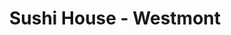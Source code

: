 ---
layout: place
title: "Sushi House - Westmont"
permalink: /illinois/westmont/sushi-house-westmont.html
stateAbbr: IL
stateName: Illinois
cityName: Westmont
seo:
  name: "Sushi House - Westmont"
  type: Restaurant
  links: https://www.mysushihouse.com/sushi-house-westmont
description: "Japanese chain serving sushi, noodles, bento boxes & hot entrees in a stylish, traditional setting. Sushi House - Westmont serves delicious sushi in Westmont, Illinois. Try fresh Japanese dishes for a great dining experience. Available for takeout, delivery, lunch, and dinner."
place_id: ChIJ1dfI6bxODogRgmjl-DIjCIc
photos:
  - name: >-
      places/ChIJ1dfI6bxODogRgmjl-DIjCIc/photos/AeeoHcLayVqCKj9ZbHs7_eDKNjz1rufuyDwT5LoUgB88p9NTgVOeNdE265gJH4H0drse2xMI-1TUglOhh1hkut7A7dBYkRULbQ5eieARfSJ75ybVn0-ijixhkuqCTQvrECT9Vba4WEtE8uIynyylS6Pls71r2H7lw3YQKFVyAZxahZWXi1iKY3MJq-CV7PH5w8Wf8UG71qD-iP6J8rscJa5Xz1YtJBJz2_E0ckhDXkN1_mrA2-OwlCWc4_fni5JoyN095e3sAkTYMGtdSp8TtEHPdkWH_dvbFL5PWigXHokAey3zzw
    widthPx: 2048
    heightPx: 1535
    authorAttributions:
      - displayName: Sushi House - Westmont
        uri: https://maps.google.com/maps/contrib/116722866769237409524
        photoUri: >-
          https://lh3.googleusercontent.com/a/ACg8ocKcbKwjBLzaYgKy0BLiZe8I3Db9-QesBj1JZWlxCfGjjGe6Bw=s100-p-k-no-mo
    flagContentUri: >-
      https://www.google.com/local/imagery/report/?cb_client=maps_api_places.places_api&image_key=!1e10!2sAF1QipPv5tBwp1A6SzdZsRjMi1Yzvw3T3nsbHuHX0mtm&hl=en-US
    googleMapsUri: >-
      https://www.google.com/maps/place//data=!3m4!1e2!3m2!1sAF1QipPv5tBwp1A6SzdZsRjMi1Yzvw3T3nsbHuHX0mtm!2e10!4m2!3m1!1s0x880e4ebce9c8d7d5:0x87082332f8e56882
  - name: >-
      places/ChIJ1dfI6bxODogRgmjl-DIjCIc/photos/AeeoHcKOWjSC1xToajumLixxlkUlD48GmZNx01Yd8vHN_0GviF8H6nl9bJpJiQXZccTIg-Q1y1s8f8jhlbrdrG1DrUzFjd7lH6_DGRLTd65Gf69myqcuOsOHuOO3GY2G3fDF61FqZXclENeoACiBO_C67HN8rQOu6mUEz_TjDJ-IGcasjMF_m2Nfn_og1ztY29wJ8o7OFawyAxSqWxL6iW1SRAXkUxKh-x--MtPHNakmszbF3eyZW4pJsp_5pPqBNp8tSzxXhBzpdQA8oRZ2L4jBushj3g_2IDpmwxM61Sq61DXFDg
    widthPx: 1080
    heightPx: 864
    authorAttributions:
      - displayName: Sushi House - Westmont
        uri: https://maps.google.com/maps/contrib/116722866769237409524
        photoUri: >-
          https://lh3.googleusercontent.com/a/ACg8ocKcbKwjBLzaYgKy0BLiZe8I3Db9-QesBj1JZWlxCfGjjGe6Bw=s100-p-k-no-mo
    flagContentUri: >-
      https://www.google.com/local/imagery/report/?cb_client=maps_api_places.places_api&image_key=!1e10!2sAF1QipPRNko4kfdSMnspKtcPR7Svjl2hv_3kffhX9U_5&hl=en-US
    googleMapsUri: >-
      https://www.google.com/maps/place//data=!3m4!1e2!3m2!1sAF1QipPRNko4kfdSMnspKtcPR7Svjl2hv_3kffhX9U_5!2e10!4m2!3m1!1s0x880e4ebce9c8d7d5:0x87082332f8e56882
  - name: >-
      places/ChIJ1dfI6bxODogRgmjl-DIjCIc/photos/AeeoHcLbBSY_8riwL6AM_bdTm7jIM0KXCP-Ix7w33i4jq9ZGDqtA4dj55_ke2Ss9O07vH_tlP7uzy9f4IUA5eGryq3OjsVOrvGr5Lc2n7-hqFkwfFO__dUtVfPQp1ShxEACnTNaNKfclxjAlAC7mXQ3UYNl1P92WBiil2wLsmOVZMV4ToyOPInD4UVLdAiW9sinEP3ByvBwSv5mV_GpMjlysirp_aokCnWdGrq1-ps6oU3Y3TEjroclxTvr5X7yzbPwHHN7cbfgHPsVHPbfNXYh1aDnr9tzbPlFLN3SyqrCZ2xBXahThEDdulI298Cnp5ruaEj5d0yzw-VeBAval1laFRxAH5w43EXK510bFm9Pn2ZXK4EwKsFIHuvxZ4VNyVyd9sYnFKGmn6_1xdrJgJc5NK7PaVPQnAFo6SIA0_taqjU1mPg
    widthPx: 3213
    heightPx: 2997
    authorAttributions:
      - displayName: Casual
        uri: https://maps.google.com/maps/contrib/115509879812837219018
        photoUri: >-
          https://lh3.googleusercontent.com/a-/ALV-UjUVyZhBh3Guc-t69qWCEULgMraQTi2a-E1XuN2iAqjGJw10sG0=s100-p-k-no-mo
    flagContentUri: >-
      https://www.google.com/local/imagery/report/?cb_client=maps_api_places.places_api&image_key=!1e10!2sCIHM0ogKEICAgMCI4a7QMg&hl=en-US
    googleMapsUri: >-
      https://www.google.com/maps/place//data=!3m4!1e2!3m2!1sCIHM0ogKEICAgMCI4a7QMg!2e10!4m2!3m1!1s0x880e4ebce9c8d7d5:0x87082332f8e56882
  - name: >-
      places/ChIJ1dfI6bxODogRgmjl-DIjCIc/photos/AeeoHcK9m3iNQyeFp5jTNZnmI8vx1Ao0GUclPPYaj-bIQg7bNwkEMlOspIEDHUGNbtDEi0bahHYgLzri6ti3hB2fJUu8R0R32H5XcWDY41zmVc9GuodKq1kmG8LKQYulnynN2utPXM_tsqf_bfMTcTyGBnRGihk4bhhLP3Xp50drYtD9tqfdCN6NtpvIDFu1Wc02DQh8EH-uhqTx27Tslb_lWVD0f3pGp8IhKxSZMZKfzl_0KQxGm1-HAkWXoctwKKf_-rtTkuOlkyUlPjaOavDTYCBI8pZzfBEw710WBIV7BIMOXJH1z6Xl-ZpEYjjgLTOma0KbupxOM9FE6u6geXeONrlRR5Dg8OPggyFqTXV8YVIeHDRAn2Qef2axsrhVXUaq15KW5TyM3dk52H3jrutdIHcEPZ0gTDWMKAV78t4qpIYSU8o
    widthPx: 4080
    heightPx: 3072
    authorAttributions:
      - displayName: Kurt Bihler
        uri: https://maps.google.com/maps/contrib/101296521370650850102
        photoUri: >-
          https://lh3.googleusercontent.com/a-/ALV-UjVIgwcjt4A73TSvAn1KLnTeektvkI0-pJ0rJCKZPa_UCS-YsaC5Zw=s100-p-k-no-mo
    flagContentUri: >-
      https://www.google.com/local/imagery/report/?cb_client=maps_api_places.places_api&image_key=!1e10!2sCIHM0ogKEICAgICn6oaShgE&hl=en-US
    googleMapsUri: >-
      https://www.google.com/maps/place//data=!3m4!1e2!3m2!1sCIHM0ogKEICAgICn6oaShgE!2e10!4m2!3m1!1s0x880e4ebce9c8d7d5:0x87082332f8e56882
  - name: >-
      places/ChIJ1dfI6bxODogRgmjl-DIjCIc/photos/AeeoHcKiUYD9Im_y8KyQ2mwgfguwovDFpYNdUNBKDfjlX8pCU2xdW8YR1s0WlC5fi00O3hK4PDVBponWLlEXAkqvCn1vC5JJlYZ2n-0YLNvzHXr6O_CBUceQfEJCnLaqm6wdm8fi2fJ5JGf27C-NtRdu2nnl8x5AHSJWLvlk4hambU2z96AyW732xm4HdPhgOWm05ItiFlObTWYO4h5wJW_7Nmbx5M7yB1IwmGCKI8s1_orz7pqBggYksy1Ww8C2d0GZjlUsIoqpnNfJDDfOjW1uF2qQIqNTeLkRQsfxgonGlDYT8JAq1E1K3KCOSz8O9jPeVieTCn63d5rQWaAcW94qhiWkvWF4ISem_zblAj52secTSQZIaoIiNk3Q5q4dz7UKut78FF_1QaietfjtPBZ9KBX5RCcdRpD9x1muL3YGSLr86A
    widthPx: 4032
    heightPx: 3024
    authorAttributions:
      - displayName: Mike Egan
        uri: https://maps.google.com/maps/contrib/112548807789412772393
        photoUri: >-
          https://lh3.googleusercontent.com/a-/ALV-UjUSsu0sF9TCyzK2b7F8GKJXBrRwRNbG9-AgnpO6eDH6W2smWolrvA=s100-p-k-no-mo
    flagContentUri: >-
      https://www.google.com/local/imagery/report/?cb_client=maps_api_places.places_api&image_key=!1e10!2sCIHM0ogKEICAgIDqs_zmBA&hl=en-US
    googleMapsUri: >-
      https://www.google.com/maps/place//data=!3m4!1e2!3m2!1sCIHM0ogKEICAgIDqs_zmBA!2e10!4m2!3m1!1s0x880e4ebce9c8d7d5:0x87082332f8e56882
  - name: >-
      places/ChIJ1dfI6bxODogRgmjl-DIjCIc/photos/AeeoHcICDyxChLNdw7HWra4VSwZllAFzZi2TEbhLOy4yAQk0VTEgJrYWxvGx02P8mE3gzCiJhOqLpzDyRXlnmRg0ZdZlwL710VXvfmhE2GwqEK70qmbPz36znAeZWZ1-KEeTveGmrfKOsNNGn9XdouIDikAYogK_yg7hQEQbzKzvCWtuEaJDMSaTs0rtfNZDgwLRS6plP67CvyuaEEPmTAncgdIDigzAkThcaDRypWyETXSmZU-6uu5bpLoVQSMCLLpDQ08mh5IuYlmN-qqrPIDaK2COA3frVtILRXVGMPERIJOjStvS5aarhoIWh-u77E1EZwaOn_Lx8unOKY0iBA-8yKi8WPe4lRjRzwOiHNvVXe8Io1KPu5PxySwWSuLD-QrYzYGnCaAOTPFYFGiMqLvdwoNg69DDaK-4UTp7xxbSfHMWVIA
    widthPx: 4000
    heightPx: 3000
    authorAttributions:
      - displayName: Romi chopra
        uri: https://maps.google.com/maps/contrib/102976623281036773044
        photoUri: >-
          https://lh3.googleusercontent.com/a-/ALV-UjXZW3NBORN37XSneRKRv-Ymfs3CD3mYKZSWeE7tdKD_4df3M_B5qg=s100-p-k-no-mo
    flagContentUri: >-
      https://www.google.com/local/imagery/report/?cb_client=maps_api_places.places_api&image_key=!1e10!2sCIHM0ogKEICAgICOhbGQggE&hl=en-US
    googleMapsUri: >-
      https://www.google.com/maps/place//data=!3m4!1e2!3m2!1sCIHM0ogKEICAgICOhbGQggE!2e10!4m2!3m1!1s0x880e4ebce9c8d7d5:0x87082332f8e56882
  - name: >-
      places/ChIJ1dfI6bxODogRgmjl-DIjCIc/photos/AeeoHcKJc0Hw4Gas2TFUFrIME1RoydSRrc9H0x7DqxI7o3207xySrrFKcIKLNDGxRS3uQOe-m24Gm0_Nc79ptpX_wYzRUhwvXSG8HbbeWP6UsVMsx2087-q9j4x5JfusuWnof6fI38-YK5sbjh1-aufzOkHzS_-sxi9os1C9se9176Wjw9aIQuApf7wvlh1JDfQhftZ3b-Ys_WZIMDO6H65CeTtGTfK74UZaC1kgQ5lxFb2LhlkpAGYH0_MZ-rmCqckg5FruyxFKIb_02JLdGp8L8xLPamB6CA00Z_8pC8hcXvUxhnDLsQCvYRt0pJ8vNjL64jCcJ7RkYYvwhxztdacDow537L9xROHJaKd3X36WnSTLfUF6q8DOAi6tzHIXEwgXvH8NyQSlIeSgrQhDs_Mdc5mk6C1kyZnssiw5a46vs-JifIm8
    widthPx: 4000
    heightPx: 3000
    authorAttributions:
      - displayName: David Sosa
        uri: https://maps.google.com/maps/contrib/103518253820080497730
        photoUri: >-
          https://lh3.googleusercontent.com/a/ACg8ocK4wdon7OwHwQl9TyVXViaNoKDsKquF7BkRmKcmhEXreeq3og=s100-p-k-no-mo
    flagContentUri: >-
      https://www.google.com/local/imagery/report/?cb_client=maps_api_places.places_api&image_key=!1e10!2sCIHM0ogKEICAgICuqpW7_AE&hl=en-US
    googleMapsUri: >-
      https://www.google.com/maps/place//data=!3m4!1e2!3m2!1sCIHM0ogKEICAgICuqpW7_AE!2e10!4m2!3m1!1s0x880e4ebce9c8d7d5:0x87082332f8e56882
  - name: >-
      places/ChIJ1dfI6bxODogRgmjl-DIjCIc/photos/AeeoHcLdrfzUsIrZdBr-knIOQRk-5yXqSXf8Xrc9VoHf_-0KbPFZjSik9VFWYPEdcKgNT-b2yWEI7mFZqtruMnykPoEqOKBk3-7niUoON6WHHE8VsJ09sIn01XCfrot2sfGhlg5rgvdmVj8wTBGwXHgkrwTuMICOehx8fc8_NLCNRMdDL0Yb0M-xLPW3UCmGZoDtyKsCwRWTtLL1FMl8wxbjHCbiXsIqSUKWpCZN7WFJ9Zr_OiKHj2Nm3YsnMQRSCB703L_FCrkLoHjLt8wuQHNWM2qeEw4X7C1RG3yEFgj2BcSIdpsUWiNOMJ_MwRTL1tobuqdson76v1VdRqOPFW3hBDJKT_yYg4Bi0PaRbBlfKpd02M7vnQrnA8a9Xdsj_J57u70qycZV183xaKbg-EhUu1A63nxF9t_zFdPkwZvg_YYosw
    widthPx: 4032
    heightPx: 3024
    authorAttributions:
      - displayName: Bill Moller
        uri: https://maps.google.com/maps/contrib/109993043950560866926
        photoUri: >-
          https://lh3.googleusercontent.com/a-/ALV-UjWy9bRSwvPkDShTFm3eRbn_N4x8jjV3Eh_BVebb-3mNvHLETwoE=s100-p-k-no-mo
    flagContentUri: >-
      https://www.google.com/local/imagery/report/?cb_client=maps_api_places.places_api&image_key=!1e10!2sCIHM0ogKEICAgICEwcqkcg&hl=en-US
    googleMapsUri: >-
      https://www.google.com/maps/place//data=!3m4!1e2!3m2!1sCIHM0ogKEICAgICEwcqkcg!2e10!4m2!3m1!1s0x880e4ebce9c8d7d5:0x87082332f8e56882
  - name: >-
      places/ChIJ1dfI6bxODogRgmjl-DIjCIc/photos/AeeoHcLRHaeid9-lnsRcjX-mD9tKK8-yhiNfkXs4I4EkSKrbQ3_r2Vf-4zRPkj8Wm-trHgffzBm_OVRQAi-MhsHSgI0N6KfxRbgOYvcdE41lyUxgJ6VYeoqdnrfnnPX_2eMgFrO2Z0LuZZNH-oda_8xzzRgdp7OJ0S5GcnE_Ed6sjTvdxuanVElz8Mxak3rCop7igezMi-7S1D0UDrypEqzUJD6s9mBIm5XA23K7diHWhTC5DFjhOC6F8vgwJZjLRpnE9sdeoW2C8L086ov2yBDlkQ32Xh7_sE8aEEFSxfVhoV3brA
    widthPx: 1080
    heightPx: 864
    authorAttributions:
      - displayName: Sushi House - Westmont
        uri: https://maps.google.com/maps/contrib/116722866769237409524
        photoUri: >-
          https://lh3.googleusercontent.com/a/ACg8ocKcbKwjBLzaYgKy0BLiZe8I3Db9-QesBj1JZWlxCfGjjGe6Bw=s100-p-k-no-mo
    flagContentUri: >-
      https://www.google.com/local/imagery/report/?cb_client=maps_api_places.places_api&image_key=!1e10!2sAF1QipMnzwO5bBnu-wcClWuIijAEX70Dj9ZzYXXZ_JN0&hl=en-US
    googleMapsUri: >-
      https://www.google.com/maps/place//data=!3m4!1e2!3m2!1sAF1QipMnzwO5bBnu-wcClWuIijAEX70Dj9ZzYXXZ_JN0!2e10!4m2!3m1!1s0x880e4ebce9c8d7d5:0x87082332f8e56882
  - name: >-
      places/ChIJ1dfI6bxODogRgmjl-DIjCIc/photos/AeeoHcLaj-D_Z1mIx-YCdAzJxmwbuuKD1SqMGyTACLonXBtCdlKBtjx_lAIENbVd5DbriuMxEvTQYL8or657HfPApxvdNFwzapa8l1hwF3tiCpfhHQ25EcywpjONwOtfnoYa3Y9_YwHGnGv2T4TkqIteAsXYfUWovK8Gv6qxfmyIUZ9-62YVVi3sz31s2coiPfQxbqfBNycAC00W9KHCHjLsS1cEqS_KXCu4oQV5GftUIsw7sm_Ibq00xIH9iZNtjzuInaCng7Kpc0VfRYpwHdxLWZY4l2hFlH9lieQUUfBE-rlheZVarqL1MZ8ITeTTpW8OoGu72PIkUC1sVT9Z_x4wdQtSrfl687dshpTK01acgsZOOErfLC-qmImzAS3aCzyVJgHw1hXkzoQ_v3D1GbdcLECwxPZ-yazYYdVbAUn1fb5HoA
    widthPx: 2834
    heightPx: 2268
    authorAttributions:
      - displayName: Jessica Moy
        uri: https://maps.google.com/maps/contrib/110013709328150851337
        photoUri: >-
          https://lh3.googleusercontent.com/a-/ALV-UjUn8eKUcSiv4xFmWPXHxq25HxKss9wKfvrsB4JlWAFf7yD1CYBGAg=s100-p-k-no-mo
    flagContentUri: >-
      https://www.google.com/local/imagery/report/?cb_client=maps_api_places.places_api&image_key=!1e10!2sCIHM0ogKEICAgIDbrp2JNg&hl=en-US
    googleMapsUri: >-
      https://www.google.com/maps/place//data=!3m4!1e2!3m2!1sCIHM0ogKEICAgIDbrp2JNg!2e10!4m2!3m1!1s0x880e4ebce9c8d7d5:0x87082332f8e56882
address: 830 E Ogden Ave, Westmont, IL 60559, USA
street: 830 E Ogden Ave
city: Westmont
state: IL
zip: '60559'
country: USA
neighborhood: null
latitude: '41.811667'
longitude: '-87.949722'
accessibility_options:
  wheelchairAccessibleParking: true
  wheelchairAccessibleEntrance: true
  wheelchairAccessibleRestroom: true
  wheelchairAccessibleSeating: true
business_status: OPERATIONAL
name: Sushi House - Westmont
google_maps_links:
  directionsUri: >-
    https://www.google.com/maps/dir//''/data=!4m7!4m6!1m1!4e2!1m2!1m1!1s0x880e4ebce9c8d7d5:0x87082332f8e56882!3e0
  placeUri: https://maps.google.com/?cid=9730065696765077634
  writeAReviewUri: >-
    https://www.google.com/maps/place//data=!4m3!3m2!1s0x880e4ebce9c8d7d5:0x87082332f8e56882!12e1
  reviewsUri: >-
    https://www.google.com/maps/place//data=!4m4!3m3!1s0x880e4ebce9c8d7d5:0x87082332f8e56882!9m1!1b1
  photosUri: >-
    https://www.google.com/maps/place//data=!4m3!3m2!1s0x880e4ebce9c8d7d5:0x87082332f8e56882!10e5
primary_type: Sushi Restaurant
opening_hours:
  regular: null
  current: null
secondary_opening_hours:
  regular:
    weekdayDescriptions: null
    type: null
  current:
    weekdayDescriptions: null
    type: null
phone: (630) 920-8948
price_level: PRICE_LEVEL_MODERATE
price_range: $20 &ndash; $30
rating: '4.4'
rating_count: 280
website: https://www.mysushihouse.com/sushi-house-westmont
reviews:
  - name: >-
      places/ChIJ1dfI6bxODogRgmjl-DIjCIc/reviews/ChZDSUhNMG9nS0VJQ0FnTUNJNGE3UUVnEAE
    relativePublishTimeDescription: a week ago
    rating: 4
    text:
      text: >-
        The Wild Roll had a delicious spicy kick that really stood out.  The
        tuna was flavorful and fresh. The Sexy Mexican Roll looked amazing with
        its guac and sriracha topping, but it ended up tasting a bit bland and
        wasn't really my favorite,  I wish it had the unffffff that the first
        roll had!
      languageCode: en
    originalText:
      text: >-
        The Wild Roll had a delicious spicy kick that really stood out.  The
        tuna was flavorful and fresh. The Sexy Mexican Roll looked amazing with
        its guac and sriracha topping, but it ended up tasting a bit bland and
        wasn't really my favorite,  I wish it had the unffffff that the first
        roll had!
      languageCode: en
    authorAttribution:
      displayName: Casual
      uri: https://www.google.com/maps/contrib/115509879812837219018/reviews
      photoUri: >-
        https://lh3.googleusercontent.com/a-/ALV-UjUVyZhBh3Guc-t69qWCEULgMraQTi2a-E1XuN2iAqjGJw10sG0=s128-c0x00000000-cc-rp-mo
    publishTime: '2025-04-02T17:27:00.261772Z'
    flagContentUri: >-
      https://www.google.com/local/review/rap/report?postId=ChZDSUhNMG9nS0VJQ0FnTUNJNGE3UUVnEAE&d=17924085&t=1
    googleMapsUri: >-
      https://www.google.com/maps/reviews/data=!4m6!14m5!1m4!2m3!1sChZDSUhNMG9nS0VJQ0FnTUNJNGE3UUVnEAE!2m1!1s0x880e4ebce9c8d7d5:0x87082332f8e56882
  - name: >-
      places/ChIJ1dfI6bxODogRgmjl-DIjCIc/reviews/ChdDSUhNMG9nS0VJQ0FnTUNncHFMZW5nRRAB
    relativePublishTimeDescription: a month ago
    rating: 5
    text:
      text: >-
        FIVE STARS!  This place is a SUSHI HEAVEN!  Seriously, I'm already
        planning my next trip back.  The Sushi House is an absolute must-try for
        any sushi lover.  Everything is so fresh and delicious, from the classic
        rolls to their creative specialties.  And speaking of specialties...
        OMG, you HAVE to try the Dirty Mexican roll!  It's a flavor explosion in
        your mouth!  I know, it sounds a little crazy, but trust me, it's
        absolutely divine.  Spicy, savory, a little bit sweet… it's the perfect
        combination.  But honestly, everything I've tried here has been
        top-notch.  The fish is incredibly fresh, the service is fantastic (so
        friendly and attentive!), and the atmosphere is just perfect.  Whether
        you're a seasoned sushi aficionado or a newbie just dipping your toes in
        the water (pun intended!), you will NOT be disappointed.  Go to the
        Sushi House.  Eat all the sushi.  Especially the Dirty Mexican.  You're
        welcome.
      languageCode: en
    originalText:
      text: >-
        FIVE STARS!  This place is a SUSHI HEAVEN!  Seriously, I'm already
        planning my next trip back.  The Sushi House is an absolute must-try for
        any sushi lover.  Everything is so fresh and delicious, from the classic
        rolls to their creative specialties.  And speaking of specialties...
        OMG, you HAVE to try the Dirty Mexican roll!  It's a flavor explosion in
        your mouth!  I know, it sounds a little crazy, but trust me, it's
        absolutely divine.  Spicy, savory, a little bit sweet… it's the perfect
        combination.  But honestly, everything I've tried here has been
        top-notch.  The fish is incredibly fresh, the service is fantastic (so
        friendly and attentive!), and the atmosphere is just perfect.  Whether
        you're a seasoned sushi aficionado or a newbie just dipping your toes in
        the water (pun intended!), you will NOT be disappointed.  Go to the
        Sushi House.  Eat all the sushi.  Especially the Dirty Mexican.  You're
        welcome.
      languageCode: en
    authorAttribution:
      displayName: Bill J
      uri: https://www.google.com/maps/contrib/109959408330766362897/reviews
      photoUri: >-
        https://lh3.googleusercontent.com/a/ACg8ocJFt5vXAakADTLEgltPigzkL4Cz3lVLjQmR8Wyd5L-8lG4SzQ=s128-c0x00000000-cc-rp-mo-ba4
    publishTime: '2025-02-16T17:53:23.930693Z'
    flagContentUri: >-
      https://www.google.com/local/review/rap/report?postId=ChdDSUhNMG9nS0VJQ0FnTUNncHFMZW5nRRAB&d=17924085&t=1
    googleMapsUri: >-
      https://www.google.com/maps/reviews/data=!4m6!14m5!1m4!2m3!1sChdDSUhNMG9nS0VJQ0FnTUNncHFMZW5nRRAB!2m1!1s0x880e4ebce9c8d7d5:0x87082332f8e56882
  - name: >-
      places/ChIJ1dfI6bxODogRgmjl-DIjCIc/reviews/ChdDSUhNMG9nS0VJQ0FnSURQMWJQc3NRRRAB
    relativePublishTimeDescription: 4 months ago
    rating: 5
    text:
      text: >-
        Pleasantly greeted & seated. Natalie was our server-she was amazing.
        Beyond knowledgeable and professional she was GOLD COAST amazing… food
        came quick and timing was perfect. It was delicious and perfect sized
        portion. Would have never gone here. So happy I did ☺️
      languageCode: en
    originalText:
      text: >-
        Pleasantly greeted & seated. Natalie was our server-she was amazing.
        Beyond knowledgeable and professional she was GOLD COAST amazing… food
        came quick and timing was perfect. It was delicious and perfect sized
        portion. Would have never gone here. So happy I did ☺️
      languageCode: en
    authorAttribution:
      displayName: Ann Marie Jimenez
      uri: https://www.google.com/maps/contrib/105003689830088648725/reviews
      photoUri: >-
        https://lh3.googleusercontent.com/a-/ALV-UjVUZFi60_NR6bdcluUyv7rpPrXzdIhfKCLRRt6_bJ_SMwZ-BjgUog=s128-c0x00000000-cc-rp-mo-ba3
    publishTime: '2024-12-04T11:16:05.366343Z'
    flagContentUri: >-
      https://www.google.com/local/review/rap/report?postId=ChdDSUhNMG9nS0VJQ0FnSURQMWJQc3NRRRAB&d=17924085&t=1
    googleMapsUri: >-
      https://www.google.com/maps/reviews/data=!4m6!14m5!1m4!2m3!1sChdDSUhNMG9nS0VJQ0FnSURQMWJQc3NRRRAB!2m1!1s0x880e4ebce9c8d7d5:0x87082332f8e56882
  - name: >-
      places/ChIJ1dfI6bxODogRgmjl-DIjCIc/reviews/ChZDSUhNMG9nS0VJQ0FnTUNnbHNEZk93EAE
    relativePublishTimeDescription: a month ago
    rating: 5
    text:
      text: >-
        Wonderful sushi and staff. This place is so much better than the downers
        location. You can tell in their sushi rice alone. Everything is as it
        should be! Great.
      languageCode: en
    originalText:
      text: >-
        Wonderful sushi and staff. This place is so much better than the downers
        location. You can tell in their sushi rice alone. Everything is as it
        should be! Great.
      languageCode: en
    authorAttribution:
      displayName: Matthew Hejna
      uri: https://www.google.com/maps/contrib/117325863172274534700/reviews
      photoUri: >-
        https://lh3.googleusercontent.com/a-/ALV-UjWRD4hWB0iAOn7td5RfZcdi8xPI6LFN-IW5dzzQrJH6u4Xkx-fv=s128-c0x00000000-cc-rp-mo-ba4
    publishTime: '2025-02-16T20:51:24.371625Z'
    flagContentUri: >-
      https://www.google.com/local/review/rap/report?postId=ChZDSUhNMG9nS0VJQ0FnTUNnbHNEZk93EAE&d=17924085&t=1
    googleMapsUri: >-
      https://www.google.com/maps/reviews/data=!4m6!14m5!1m4!2m3!1sChZDSUhNMG9nS0VJQ0FnTUNnbHNEZk93EAE!2m1!1s0x880e4ebce9c8d7d5:0x87082332f8e56882
  - name: >-
      places/ChIJ1dfI6bxODogRgmjl-DIjCIc/reviews/ChZDSUhNMG9nS0VJQ0FnSUMzcFAtLVp3EAE
    relativePublishTimeDescription: 5 months ago
    rating: 5
    text:
      text: >-
        Who is leaving less than 5 stars on Sushi House? Our go to. We eat in or
        order out at least 1x per week. Reliable either way. Super fresh. Down
        to earth and clean. Can’t be beat in the suburbs!!
      languageCode: en
    originalText:
      text: >-
        Who is leaving less than 5 stars on Sushi House? Our go to. We eat in or
        order out at least 1x per week. Reliable either way. Super fresh. Down
        to earth and clean. Can’t be beat in the suburbs!!
      languageCode: en
    authorAttribution:
      displayName: BrennaTrip Jacobs
      uri: https://www.google.com/maps/contrib/112396618671806008239/reviews
      photoUri: >-
        https://lh3.googleusercontent.com/a-/ALV-UjXHq2DZUW2a2oazj2jgDrmp2S-YCYKkA3qDg3zbxAyN0P7P1yc=s128-c0x00000000-cc-rp-mo
    publishTime: '2024-11-03T01:20:24.288844Z'
    flagContentUri: >-
      https://www.google.com/local/review/rap/report?postId=ChZDSUhNMG9nS0VJQ0FnSUMzcFAtLVp3EAE&d=17924085&t=1
    googleMapsUri: >-
      https://www.google.com/maps/reviews/data=!4m6!14m5!1m4!2m3!1sChZDSUhNMG9nS0VJQ0FnSUMzcFAtLVp3EAE!2m1!1s0x880e4ebce9c8d7d5:0x87082332f8e56882
parking_options:
  freeParkingLot: true
  freeStreetParking: true
  valetParking: false
payment_options:
  acceptsCreditCards: true
  acceptsDebitCards: true
  acceptsCashOnly: false
  acceptsNfc: true
allow_dogs: null
curbside_pickup: null
delivery: true
dine_in: true
good_for_children: null
good_for_groups: null
good_for_sports: false
live_music: false
menu_for_children: true
outdoor_seating: false
reservable: true
restroom: true
serves_beer: true
serves_breakfast: false
serves_brunch: false
serves_cocktails: null
serves_coffee: null
serves_dinner: true
serves_dessert: true
serves_lunch: true
serves_vegetarian_food: true
serves_wine: true
takeout: true
summary: >-
  Japanese chain serving sushi, noodles, bento boxes & hot entrees in a stylish,
  traditional setting.

---